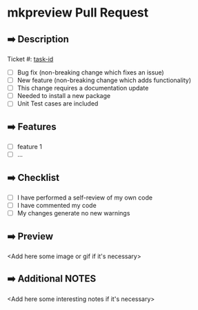 # mkpreview Pull Request

## ➡️ Description
<Short PR description></Short>

Ticket #: [task-id](task-id-link)
- [ ] Bug fix (non-breaking change which fixes an issue)
- [ ] New feature (non-breaking change which adds functionality)
- [ ] This change requires a documentation update
- [ ] Needed to install a new package
- [ ] Unit Test cases are included

## ➡️ Features
- [ ] feature 1
- [ ] ...

## ➡️ Checklist
- [ ] I have performed a self-review of my own code
- [ ] I have commented my code
- [ ] My changes generate no new warnings

## ➡️ Preview
<Add here some image or gif if it's necessary>

## ➡️ Additional NOTES
<Add here some interesting notes if it's necessary>
